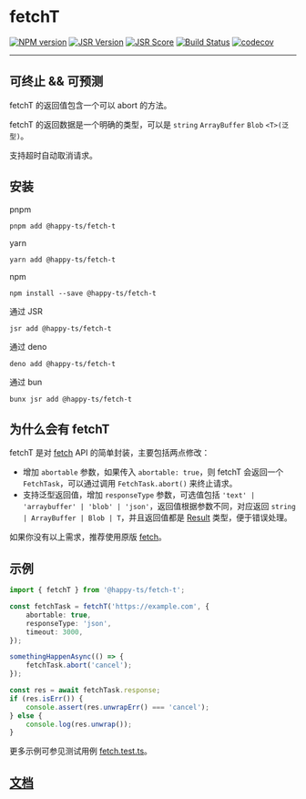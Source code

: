 # fetchT

[![NPM version](http://img.shields.io/npm/v/@happy-ts/fetch-t.svg)](https://npmjs.org/package/@happy-ts/fetch-t)
[![JSR Version](https://jsr.io/badges/@happy-ts/fetch-t)](https://jsr.io/@happy-ts/fetch-t)
[![JSR Score](https://jsr.io/badges/@happy-ts/fetch-t/score)](https://jsr.io/@happy-ts/fetch-t/score)
[![Build Status](https://github.com/jiangjie/fetch-t/actions/workflows/test.yml/badge.svg)](https://github.com/jiangjie/fetch-t/actions/workflows/test.yml)
[![codecov](https://codecov.io/gh/JiangJie/fetch-t/graph/badge.svg)](https://codecov.io/gh/JiangJie/fetch-t)

---

## 可终止 && 可预测

fetchT 的返回值包含一个可以 abort 的方法。

fetchT 的返回数据是一个明确的类型，可以是 `string` `ArrayBuffer` `Blob` `<T>(泛型)`。

支持超时自动取消请求。

## 安装

pnpm
```
pnpm add @happy-ts/fetch-t
```

yarn
```
yarn add @happy-ts/fetch-t
```

npm
```
npm install --save @happy-ts/fetch-t
```

通过 JSR
```
jsr add @happy-ts/fetch-t
```

通过 deno
```
deno add @happy-ts/fetch-t
```

通过 bun
```
bunx jsr add @happy-ts/fetch-t
```

## 为什么会有 fetchT

fetchT 是对 [fetch](https://developer.mozilla.org/en-US/docs/Web/API/Fetch_API) API 的简单封装，主要包括两点修改：

* 增加 `abortable` 参数，如果传入 `abortable: true`，则 fetchT 会返回一个 `FetchTask`，可以通过调用 `FetchTask.abort()` 来终止请求。
* 支持泛型返回值，增加 `responseType` 参数，可选值包括 `'text' | 'arraybuffer' | 'blob' | 'json'`，返回值根据参数不同，对应返回 `string | ArrayBuffer | Blob | T`，并且返回值都是 [Result](https://github.com/JiangJie/happy-rusty) 类型，便于错误处理。

如果你没有以上需求，推荐使用原版 [fetch](https://developer.mozilla.org/en-US/docs/Web/API/Fetch_API)。

## 示例

```ts
import { fetchT } from '@happy-ts/fetch-t';

const fetchTask = fetchT('https://example.com', {
    abortable: true,
    responseType: 'json',
    timeout: 3000,
});

somethingHappenAsync(() => {
    fetchTask.abort('cancel');
});

const res = await fetchTask.response;
if (res.isErr()) {
    console.assert(res.unwrapErr() === 'cancel');
} else {
    console.log(res.unwrap());
}
```

更多示例可参见测试用例 <a href="tests/fetch.test.ts">fetch.test.ts</a>。

## [文档](docs/README.md)